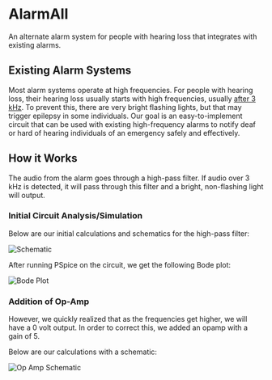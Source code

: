 # AlarmAll
An alternate alarm system for people with hearing loss that integrates with existing alarms.

## Existing Alarm Systems

Most alarm systems operate at high frequencies. For people with hearing loss, their hearing loss usually starts with high frequencies, usually [after 3 kHz](http://www.noisehelp.com/high-frequency-hearing-loss.html). To prevent this, there are very bright flashing lights, but that may trigger epilepsy in some individuals. Our goal is an easy-to-implement circuit that can be used with existing high-frequency alarms to notify deaf or hard of hearing individuals of an emergency safely and effectively.

## How it Works

The audio from the alarm goes through a high-pass filter. If audio over 3 kHz is detected, it will pass through this filter and a bright, non-flashing light will output.

### Initial Circuit Analysis/Simulation

Below are our initial calculations and schematics for the high-pass filter:

![Schematic](http://i.imgur.com/NpJeELF.jpg)

After running PSpice on the circuit, we get the following Bode plot:

![Bode Plot](http://i.imgur.com/pRQAaEb.png)

### Addition of Op-Amp

However, we quickly realized that as the frequencies get higher, we will have a 0 volt output. In order to correct this, we added an opamp with a gain of 5.

Below are our calculations with a schematic:

![Op Amp Schematic](http://i.imgur.com/prgfTyo.jpg)
